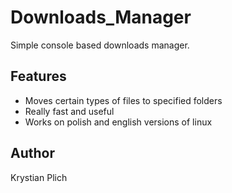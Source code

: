 # Downloads_Manager
Simple console based downloads manager.

## Features

* Moves certain types of files to specified folders
* Really fast and useful
* Works on polish and english versions of linux

## Author 
Krystian Plich
